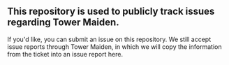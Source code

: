 ## This repository is used to publicly track issues regarding Tower Maiden.

If you'd like, you can submit an issue on this repository.
We still accept issue reports through Tower Maiden, in which we will copy the information from the ticket into an issue report here.

